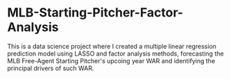 # MLB-Starting-Pitcher-Factor-Analysis
This is a data science project where I created a multiple linear regression prediction model using LASSO and factor analysis methods, forecasting the MLB Free-Agent Starting Pitcher's upcoing year WAR and identifying the principal drivers of such WAR.

